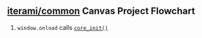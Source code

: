[iterami/common](https://github.com/iterami/Documentation.htm/blob/gh-pages/common/README.md) Canvas Project Flowchart
----------------------------------------------------------------------------------------------------------------------

1. `window.onload` calls [`core_init()`](https://github.com/iterami/Documentation.htm/blob/gh-pages/common/files/corejs.md#core_init)
